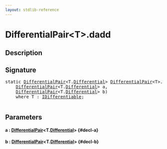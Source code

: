 ```yaml
---
layout: stdlib-reference
---
```


# DifferentialPair\<T\>\.dadd

## Description





## Signature 

<pre>
<span class='code_keyword'>static</span> <a href="/stdlib-reference/types/DifferentialPair/index" class="code_type">DifferentialPair</a>&lt;<span class="code_type">T</span>.<a href="/stdlib-reference/types/DifferentialPair/Differential" class="code_type">Differential</a>&gt; <a href="/stdlib-reference/types/DifferentialPair/index" class="code_type">DifferentialPair</a>&lt;<span class="code_type">T</span>&gt;.<a href="/stdlib-reference/types/DifferentialPair/dadd">dadd</a>(
    <a href="/stdlib-reference/types/DifferentialPair/index" class="code_type">DifferentialPair</a>&lt;<span class="code_type">T</span>.<a href="/stdlib-reference/types/DifferentialPair/Differential" class="code_type">Differential</a>&gt; <span class='code_param'>a</span>,
    <a href="/stdlib-reference/types/DifferentialPair/index" class="code_type">DifferentialPair</a>&lt;<span class="code_type">T</span>.<a href="/stdlib-reference/types/DifferentialPair/Differential" class="code_type">Differential</a>&gt; <span class='code_param'>b</span>)
    <span class='code_keyword'>where</span> <span class="code_type">T</span> : <a href="/stdlib-reference/interfaces/IDifferentiable/index" class="code_type">IDifferentiable</a>;

</pre>

## Parameters

#### a  : [DifferentialPair](/stdlib-reference/types/DifferentialPair/index)\<T\.[Differential](/stdlib-reference/types/DifferentialPair/Differential)\> {#decl-a}
#### b  : [DifferentialPair](/stdlib-reference/types/DifferentialPair/index)\<T\.[Differential](/stdlib-reference/types/DifferentialPair/Differential)\> {#decl-b}

